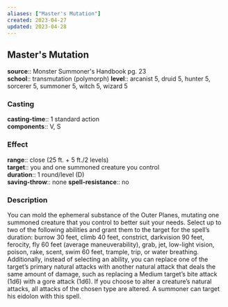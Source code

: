 ```yaml
---
aliases: ["Master's Mutation"]
created: 2023-04-27
updated: 2023-04-28
---
```


## Master's Mutation

**source**:: Monster Summoner's Handbook pg. 23  
**school**:: transmutation (polymorph)
**level**:: arcanist 5, druid 5, hunter 5, sorcerer 5, summoner 5, witch 5, wizard 5

### Casting

**casting-time**:: 1 standard action  
**components**:: V, S

### Effect

**range**:: close (25 ft. + 5 ft./2 levels)  
**target**:: you and one summoned creature you control  
**duration**:: 1 round/level (D)  
**saving-throw**:: none
**spell-resistance**:: no

### Description

You can mold the ephemeral substance of the Outer Planes, mutating one summoned creature that you control to better suit your needs. Select up to two of the following abilities and grant them to the target for the spell’s duration: burrow 30 feet, climb 40 feet, constrict, darkvision 90 feet, ferocity, fly 60 feet (average maneuverability), grab, jet, low-light vision, poison, rake, scent, swim 60 feet, trample, trip, or water breathing. Additionally, instead of selecting an ability, you can replace one of the target’s primary natural attacks with another natural attack that deals the same amount of damage, such as replacing a Medium target’s bite attack (1d6) with a gore attack (1d6). If you choose to alter a creature’s natural attacks, all attacks of the chosen type are altered. A summoner can target his eidolon with this spell.
